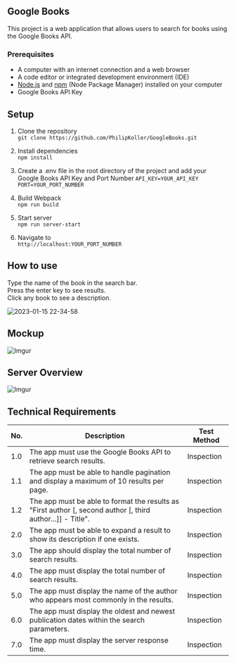 ## Google Books

This project is a web application that allows users to search for books using the Google Books API.


### Prerequisites

- A computer with an internet connection and a web browser
- A code editor or integrated development environment (IDE)
- [Node.js](https://nodejs.org/) and [npm](https://www.npmjs.com/) (Node Package Manager) installed on your computer
- Google Books API Key

## Setup

1. Clone the repository  
```git clone https://github.com/PhilipKoller/GoogleBooks.git```  

1. Install dependencies  
```npm install```

3. Create a .env file in the root directory of the project and add your Google Books API Key and Port Number
```API_KEY=YOUR_API_KEY```  
```PORT=YOUR_PORT_NUMBER```

4. Build Webpack   
```npm run build```  

5. Start server    
```npm run server-start```  

6. Navigate to  
```http://localhost:YOUR_PORT_NUMBER```

## How to use
Type the name of the book in the search bar.  
Press the enter key to see results.  
Click any book to see a description. 

![2023-01-15 22-34-58](https://user-images.githubusercontent.com/68295732/212600438-000a53ff-67d9-4244-8b8e-ff83cbe85b4a.gif)
## Mockup
![Imgur](https://i.imgur.com/ai7rxH9.png)
## Server Overview
![Imgur](https://i.imgur.com/y1csWzI.png)

## Technical Requirements

| No. | Description | Test Method |
|-----|-------------|-------------|
| 1.0 | The app must use the Google Books API to retrieve search results.| Inspection  |
| 1.1 | The app must be able to handle pagination and display a maximum of 10 results per page.| Inspection  |
| 1.2 | The app must be able to format the results as "First author [, second author [, third author...]] - Title". | Inspection  |
| 2.0 | The app must be able to expand a result to show its description if one exists. | Inspection  |
| 3.0 | The app should display the total number of search results. | Inspection  |
| 4.0 | The app must display the total number of search results. | Inspection  |
| 5.0 | The app must display the name of the author who appears most commonly in the results. | Inspection  |
| 6.0 | The app must display the oldest and newest publication dates within the search parameters. | Inspection  |
| 7.0 | The app must display the server response time. | Inspection  |
